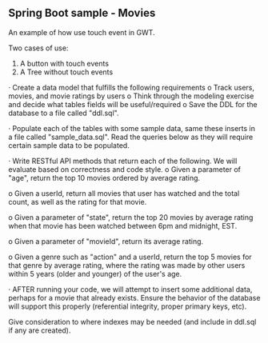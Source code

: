 Spring Boot sample - Movies 
------------------

An example of how use touch event in GWT.

Two cases of use:

1. A button with touch events 
2. A Tree without touch events

·         Create a data model that fulfills the following requirements
o    Track users, movies, and movie ratings by users
o    Think through the modeling exercise and decide what tables fields will be useful/required
o    Save the DDL for the database to a file called "ddl.sql".

·         Populate each of the tables with some sample data, same these inserts in a file called "sample_data.sql". 
Read the queries below as they will require certain sample data to be populated.

·   Write RESTful API methods that return each of the following. We will evaluate based on correctness and code style.
o    Given a parameter of "age", return the top 10 movies ordered by average rating.

o    Given a userId, return all movies that user has watched and the total count, as well as the rating for that movie.

o    Given a parameter of "state", return the top 20 movies by average rating when that movie has been watched between 6pm and midnight, EST.

o    Given a parameter of "movieId", return its average rating.

o    Given a genre such as "action" and a userId, return the top 5 movies for that genre by average rating, where the rating was made by other users within 5 years
 (older and younger) of the user's age.

·         AFTER running your code, we will attempt to insert some additional data, perhaps for a movie that already exists. 
Ensure the behavior of the database will support this properly (referential integrity, proper primary keys, etc). 

Give consideration to where indexes may be needed (and include in ddl.sql if any are created).
